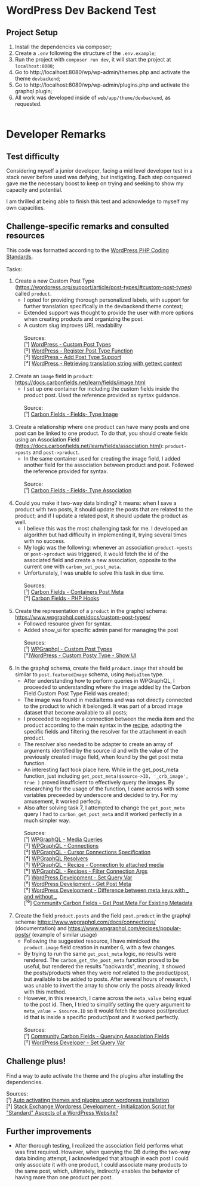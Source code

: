 # WordPress Dev Backend Test

## Project Setup

1. Install the dependencies via composer;
2. Create a `.env` following the structure of the `.env.example`;
3. Run the project with `composer run dev`, it will start the project at `localhost:8080`;
4. Go to http://localhost:8080/wp/wp-admin/themes.php and activate the theme `devbackend`;
5. Go to http://localhost:8080/wp/wp-admin/plugins.php and activate the graphql plugin;
6. All work was developed inside of `web/app/theme/devbackend`, as requested.
<br><br>

# Developer Remarks

## Test difficulty

Considering myself a junior developer, facing a mid level developer test in a stack never before used was defying, but instigating. Each step conquered gave me the necessary boost to keep on trying and seeking to show my capacity and potential.

I am thrilled at being able to finish this test and acknowledge to myself my own capacities.

## Challenge-specific remarks and consulted resources

This code was formatted according to the [WordPress PHP Coding Standards](https://developer.wordpress.org/coding-standards/wordpress-coding-standards/php/). <br><br>
Tasks:<br>

1. Create a new Custom Post Type (https://wordpress.org/support/article/post-types/#custom-post-types) called `product`.
    - I opted for providing thorough personalized labels, with support for further translation specifically in the devbackend theme context;
    - Extended support was thought to provide the user with more options when creating products and organizing the post.
    - A custom slug improves URL readability
<br><br>
Sources:<br>
[¹] [WordPress - Custom Post Types](https://wordpress.org/support/article/post-types/#custom-post-types)<br>
[²] [WordPress - Register Post Type Function](https://developer.wordpress.org/reference/functions/register_post_type/)<br>
[³] [WordPress - Add Post Type Support](https://developer.wordpress.org/reference/functions/add_post_type_support/)<br>
[⁴] [WordPress - Retrieving translation string with gettext context](https://developer.wordpress.org/reference/functions/_x/)<br><br>
2. Create an `image` field in `product`: https://docs.carbonfields.net/learn/fields/image.html
   -  I set up one container for including the custom fields inside the product post. Used the reference provided as syntax guidance.<br><br>
Source:<br>
[¹] [Carbon Fields - Fields- Type Image](https://docs.carbonfields.net/learn/fields/image.html)<br><br>
3. Create a relationship where one product can have many posts and one post can be linked to one product. To do that, you should create fields using an Association Field (https://docs.carbonfields.net/learn/fields/association.html): `product->posts` and `post->product`.
   - In the same container used for creating the image field, I added another field for the association between product and post. Followed the reference provided for syntax.<br><br>
Source:<br>
[¹] [Carbon Fields - Fields- Type Association](https://docs.carbonfields.net/learn/fields/association.html#config-methods)<br><br>
4. Could you make it two-way data binding? It means: when I save a product with two posts, it should update the posts that are related to the product; and if I update a related post, it should update the product as well. <br>
   - I believe this was the most challenging task for me. I developed an algorithm but had difficulty in implementing it, trying several times with no success.
   - My logic was the following: whenever an association `product->posts` or `post->product` was triggered, it would fetch the id of the associated field and create a new association, opposite to the current one with `carbon_set_post_meta`.
   - Unfortunately, I was unable to solve this task in due time.<br><br>
Sources: <br>
[¹] [Carbon Fields - Containers Post Meta](https://carbonfields.net/docs/containers-post-meta/)<br>
[²] [Carbon Fields - PHP Hooks](https://docs.carbonfields.net/learn/advanced-topics/php-hooks.html)<br><br>
5. Create the representation of a `product` in the graphql schema: https://www.wpgraphql.com/docs/custom-post-types/<br>
   - Followed resource given for syntax.
   - Added show_ui for specific admin panel for managing the post <br><br>
Sources:<br>
[¹] [WPGraphql - Custom Post Types](https://www.wpgraphql.com/docs/custom-post-types/)<br>
[²][WordPress - Custom Posty Type - Show UI](https://developer.wordpress.org/reference/functions/register_post_type/#show_ui) <br><br>
6. In the graphql schema, create the field `product.image` that should be similar to `post.featuredImage` schema, using `MediaItem` type.
	- After understanding how to perform queries in WPGraphQL, I proceeded to understanding where the image added by the Carbon Field Custom Post Type Field was created;
	- The image was found in mediaItems and was not directly connected to the product to which it belonged. It was part of a broad image dataset that become available to all posts;
	- I proceeded to register a connection between the media item and the product according to the main syntax in the [recipe](https://www.wpgraphql.com/recipes/register-connection-to-attached-media/), adapting the specific fields and filtering the resolver for the attachment in each product.<br>
	- The resolver also needed to be adapter to create an array of arguments identified by the source id and with the value of the previously created image field, when found by the get post meta function.<br>
	- An interesting fact took place here. While in the get_post_meta function, just including `get_post_meta($source->ID, '_crb_image', true )` proved insufficient to effectively query the images. By researching for the usage of the function, I came across with some variables preceeded by underscore and decided to try. For my amusement, it worked perfecly.<br>
	- Also after solving task 7, I attempted to change the `get_post_meta` query I had to `carbon_get_post_meta` and it worked perfectly in a much simpler way.<br><br>
Sources:<br>
[¹] [WPGraphQL - Media Queries](https://www.wpgraphql.com/docs/media/)<br>
[²] [WPGraphQL - Connections](https://www.wpgraphql.com/docs/connections/)<br>
[³] [WPGraphQL - Cursor Connections Specification](https://relay.dev/graphql/connections.htm)<br>
[⁴] [WPGraphQL Resolvers](https://www.wpgraphql.com/docs/graphql-resolvers/)<br>
[⁵] [WPGraphQL - Recipe - Connection to attached media](https://www.wpgraphql.com/recipes/register-connection-to-attached-media/)<br>
[⁶] [WPGraphQL - Recipes - Filter Connection Args](https://www.wpgraphql.com/recipes/filter-connection-args/)<br>
[⁷] [WordPress Development - Set Query Var](https://developer.wordpress.org/reference/functions/set_query_var/)<br>
[⁸] [WordPress Develipment - Get Post Meta](https://developer.wordpress.org/reference/functions/get_post_meta/)<br>
[⁹] [WordPress Development - Difference between meta keys with _ and without _](https://wordpress.stackexchange.com/questions/183858/difference-between-meta-keys-with-and-without)<br>
[¹⁰] [Community Carbon Fields - Get Post Meta For Existing Metadata ](https://community.carbonfields.net/t/get-post-meta-for-existing-metadata/27)<br><br>
7. Create the field `product.posts` and the field `post.product` in the graphql schema: https://www.wpgraphql.com/docs/connections/ (documentation) and https://www.wpgraphql.com/recipes/popular-posts/ (example of similar usage)<br>
   - Following the suggested resource, I have mimicked the `product.image` field creation in number 6, with a few changes.
   - By trying to run the same `get_post_meta` logic, no results were rendered. The `carbon_get_the_post_meta` function proved to be useful, but rendered the results "backwards", meaning, it showed the posts/products when they were <i>not</i> related to the product/post, but available to be added to posts. After several hours of research, I was unable to invert the array to show only the posts already linked with this method.<br>
   - However, in this research, I came across the `meta_value` being equal to the post id. Then, I tried to simplify setting the query argument to `meta_value = $source.ID` so it would fetch the source post/product id that is inside a specific product/post and it worked perfectly.<br><br>
Sources:<br>
[¹] [Community Carbon Fields - Querying Association Fields](https://community.carbonfields.net/t/querying-association-fields/53/2)<br>
[²] [WordPress Developer - Set Query Var](https://developer.wordpress.org/reference/functions/set_query_var/)<br>


## Challenge plus!

Find a way to auto activate the theme and the plugins after installing the dependencies.<br>

Sources:<br>
[¹] [Auto activating themes and plugins upon wordpress installation](https://code.tutsplus.com/tutorials/how-to-activate-plugins-themes-upon-wordpress-installation--cms-23551)<br>
[²] [Stack Exchange Wordpress Development - Initialization Script for "Standard" Aspects of a WordPress Website?](https://wordpress.stackexchange.com/questions/1714/initialization-script-for-standard-aspects-of-a-wordpress-website/1715#1715)<br>

## Further improvements

- After thorough testing, I realized the association field performs what was first required. However, when querying the DB during the two-way data binding attempt, I acknowledged that altough in each post I could only associate it with one product, I could associate many products to the same post, which, ultimately, indirectly enables the behavior of having more than one product per post.

